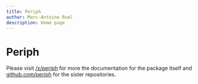 ```yaml
---
title: Periph
author: Marc-Antoine Ruel
description: Home page
---
```


# Periph

Please visit [/x/periph](/x/periph) for more the documentation for the package
itself and [github.com/periph](https://github.com/periph) for the sister
repositories.

